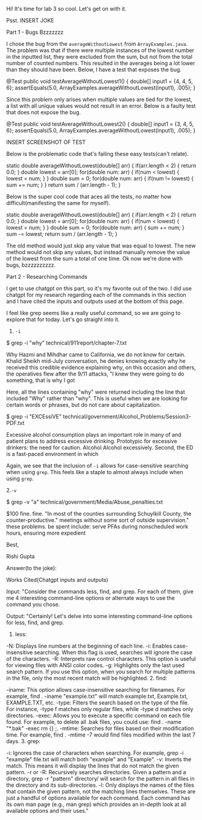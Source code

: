Hi! It's time for lab 3 so cool. Let's get on with it.

Psst. INSERT JOKE

Part 1 - Bugs Bzzzzzzz

I chose the bug from the `averageWithoutLowest` from `ArrayExamples.java`. The problem was that if there were multiple instances of the lowest number in the inputted list, they were excluded from the sum, but not from the total number of counted numbers. This resulted in the averages being a lot lower than they should have been. Below, I have a test that exposes the bug.

  @Test
  public void testAverageWithoutLowest1() {
    double[] input1 = {4, 4, 5, 6};
    assertEquals(5.0, ArrayExamples.averageWithoutLowest(input1), .005);
  }

Since this problem only arises when multiple values are tied for the lowest, a list with all unique values would not result in an error. Below is a faulty test that does not expose the bug.

  @Test
  public void testAverageWithoutLowest2() {
    double[] input1 = {3, 4, 5, 6};
    assertEquals(5.0, ArrayExamples.averageWithoutLowest(input1), .005);
  }

INSERT SCREENSHOT OF TEST

Below is the problematic code that's failing these easy tests(can't relate). 

  static double averageWithoutLowest(double[] arr) {
    if(arr.length < 2) { return 0.0; }
    double lowest = arr[0];
    for(double num: arr) {
      if(num < lowest) { lowest = num; }
    }
    double sum = 0;
    for(double num: arr) {
      if(num != lowest) { sum += num; }
    }
    return sum / (arr.length - 1);
  }

Below is the super cool code that aces all the tests, no matter how difficult(manifesting the same for myself).

  static double averageWithoutLowest(double[] arr) {
    if(arr.length < 2) { return 0.0; }
    double lowest = arr[0];
    for(double num: arr) {
      if(num < lowest) { lowest = num; }
    }
    double sum = 0;
    for(double num: arr) {
      sum += num; 
    }
    sum -= lowest;
    return sum / (arr.length - 1);
  }

The old method would just skip any value that was equal to lowest. The new method would not skip any values, but instead manually remove the value of the lowest from the sum a total of one time. Ok now we're done with bugs, bzzzzzzzzzz. 

Part 2 - Researching Commands

I get to use chatgpt on this part, so it's my favorite out of the two. I did use chatgpt for my research regarding each of the commands in this section and I have cited the inputs and outputs used at the bottom of this page. 

I feel like grep seems like a really useful command, so we are going to explore that for today. Let's go straight into it.

1. `-i`
 
  $ grep -i "why" technical/911report/chapter-7.txt

  Why Hazmi and Mihdhar came to California, we do not know for certain. Khalid Sheikh
                mid-July conversation, he denies knowing exactly why he received this
                credible evidence explaining why, on this occasion and others, the operatives flew
                after the 9/11 attacks, "I knew they were going to do something, that is why I got

Here, all the lines containing "why" were returned including the line that included "Why" rather than "why". This is useful when we are looking for certain words or phrases, but do not care about capitalization. 

  $ grep -i "EXCEssiVE" technical/government/Alcohol_Problems/Session3-PDF.txt

  Excessive alcohol consumption plays an important role in many of
  and patient plans to address excessive drinking. Prototypic
  for excessive drinkers: the need for caution. Alcohol Alcohol
  excessively. Second, the ED is a fast-paced environment in which

Again, we see that the inclusion of `-i` allows for case-sensitive searching when using `grep`. This feels like a staple to almost always include when using `grep`.

2.`-v`
      
  $ grep -v "a" technical/government/Media/Abuse_penalties.txt

  $100 fine.
  fine.
  "In most of the counties surrounding Schuylkill County, the
  counter-productive."
  meetings without some sort of outside supervision."
  these problems.
  be spent include:
  serve PFAs during nonscheduled work hours, ensuring more expedient





Best,

  Rishi Gupta

  Answer(to the joke): 

  Works Cited(Chatgpt inputs and outputs)

  Input: "Consider the commands less, find, and grep. For each of them, give me 4 interesting command-line options or alternate ways to use the command you chose. 

  Output: "Certainly! Let's delve into some interesting command-line options for less, find, and grep.

1. less:

-N: Displays line numbers at the beginning of each line.
-i: Enables case-insensitive searching. When this flag is used, searches will ignore the case of the characters.
-R: Interprets raw control characters. This option is useful for viewing files with ANSI color codes.
-g: Highlights only the last used search pattern. If you use this option, when you search for multiple patterns in the file, only the most recent match will be highlighted.
2. find:

-iname: This option allows case-insensitive searching for filenames. For example, find . -iname "example.txt" will match example.txt, Example.txt, EXAMPLE.TXT, etc.
-type: Filters the search based on the type of the file. For instance, -type f matches only regular files, while -type d matches only directories.
-exec: Allows you to execute a specific command on each file found. For example, to delete all .bak files, you could use: find . -name "*.bak" -exec rm {} \;.
-mtime: Searches for files based on their modification time. For example, find . -mtime -7 would find files modified within the last 7 days.
3. grep:

-i: Ignores the case of characters when searching. For example, grep -i "example" file.txt will match both "example" and "Example".
-v: Inverts the match. This means it will display the lines that do not match the given pattern.
-r or -R: Recursively searches directories. Given a pattern and a directory, grep -r "pattern" directory/ will search for the pattern in all files in the directory and its sub-directories.
-l: Only displays the names of the files that contain the given pattern, not the matching lines themselves.
These are just a handful of options available for each command. Each command has its own man page (e.g., man grep) which provides an in-depth look at all available options and their uses."

